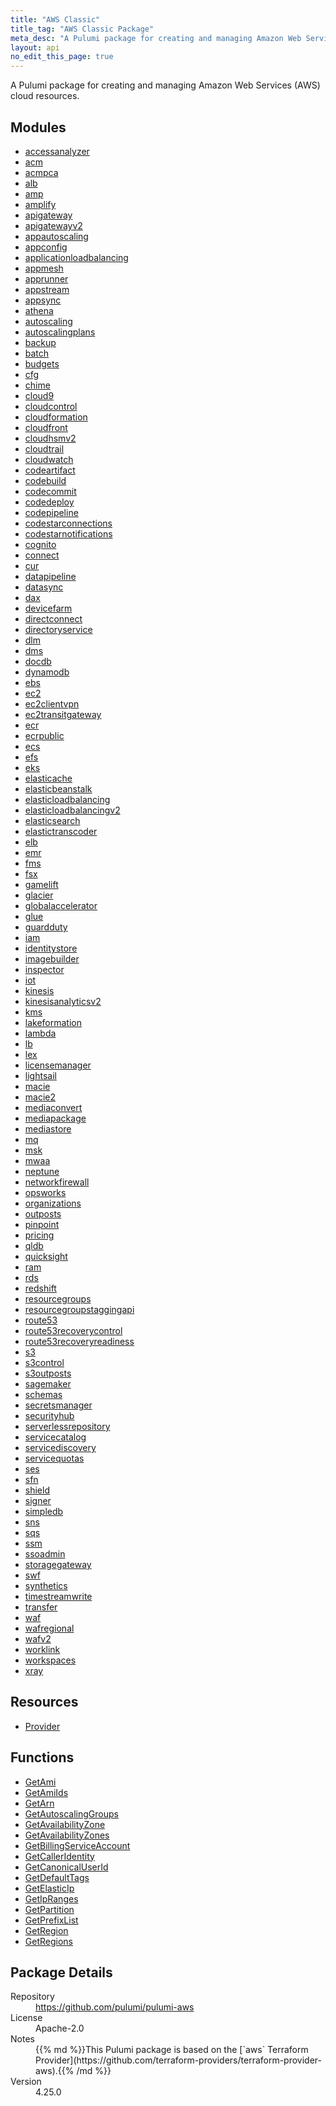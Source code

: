 ```yaml
---
title: "AWS Classic"
title_tag: "AWS Classic Package"
meta_desc: "A Pulumi package for creating and managing Amazon Web Services (AWS) cloud resources."
layout: api
no_edit_this_page: true
---
```


<!-- WARNING: this file was generated by Pulumi Docs Generator. -->
<!-- Do not edit by hand unless you're certain you know what you are doing! -->

A Pulumi package for creating and managing Amazon Web Services (AWS) cloud resources.

<h2 id="modules">Modules</h2>
<ul class="api">
    <li><a href="accessanalyzer/" title="accessanalyzer"><span class="api-symbol api-symbol--module"></span>accessanalyzer</a></li>
    <li><a href="acm/" title="acm"><span class="api-symbol api-symbol--module"></span>acm</a></li>
    <li><a href="acmpca/" title="acmpca"><span class="api-symbol api-symbol--module"></span>acmpca</a></li>
    <li><a href="alb/" title="alb"><span class="api-symbol api-symbol--module"></span>alb</a></li>
    <li><a href="amp/" title="amp"><span class="api-symbol api-symbol--module"></span>amp</a></li>
    <li><a href="amplify/" title="amplify"><span class="api-symbol api-symbol--module"></span>amplify</a></li>
    <li><a href="apigateway/" title="apigateway"><span class="api-symbol api-symbol--module"></span>apigateway</a></li>
    <li><a href="apigatewayv2/" title="apigatewayv2"><span class="api-symbol api-symbol--module"></span>apigatewayv2</a></li>
    <li><a href="appautoscaling/" title="appautoscaling"><span class="api-symbol api-symbol--module"></span>appautoscaling</a></li>
    <li><a href="appconfig/" title="appconfig"><span class="api-symbol api-symbol--module"></span>appconfig</a></li>
    <li><a href="applicationloadbalancing/" title="applicationloadbalancing"><span class="api-symbol api-symbol--module"></span>applicationloadbalancing</a></li>
    <li><a href="appmesh/" title="appmesh"><span class="api-symbol api-symbol--module"></span>appmesh</a></li>
    <li><a href="apprunner/" title="apprunner"><span class="api-symbol api-symbol--module"></span>apprunner</a></li>
    <li><a href="appstream/" title="appstream"><span class="api-symbol api-symbol--module"></span>appstream</a></li>
    <li><a href="appsync/" title="appsync"><span class="api-symbol api-symbol--module"></span>appsync</a></li>
    <li><a href="athena/" title="athena"><span class="api-symbol api-symbol--module"></span>athena</a></li>
    <li><a href="autoscaling/" title="autoscaling"><span class="api-symbol api-symbol--module"></span>autoscaling</a></li>
    <li><a href="autoscalingplans/" title="autoscalingplans"><span class="api-symbol api-symbol--module"></span>autoscalingplans</a></li>
    <li><a href="backup/" title="backup"><span class="api-symbol api-symbol--module"></span>backup</a></li>
    <li><a href="batch/" title="batch"><span class="api-symbol api-symbol--module"></span>batch</a></li>
    <li><a href="budgets/" title="budgets"><span class="api-symbol api-symbol--module"></span>budgets</a></li>
    <li><a href="cfg/" title="cfg"><span class="api-symbol api-symbol--module"></span>cfg</a></li>
    <li><a href="chime/" title="chime"><span class="api-symbol api-symbol--module"></span>chime</a></li>
    <li><a href="cloud9/" title="cloud9"><span class="api-symbol api-symbol--module"></span>cloud9</a></li>
    <li><a href="cloudcontrol/" title="cloudcontrol"><span class="api-symbol api-symbol--module"></span>cloudcontrol</a></li>
    <li><a href="cloudformation/" title="cloudformation"><span class="api-symbol api-symbol--module"></span>cloudformation</a></li>
    <li><a href="cloudfront/" title="cloudfront"><span class="api-symbol api-symbol--module"></span>cloudfront</a></li>
    <li><a href="cloudhsmv2/" title="cloudhsmv2"><span class="api-symbol api-symbol--module"></span>cloudhsmv2</a></li>
    <li><a href="cloudtrail/" title="cloudtrail"><span class="api-symbol api-symbol--module"></span>cloudtrail</a></li>
    <li><a href="cloudwatch/" title="cloudwatch"><span class="api-symbol api-symbol--module"></span>cloudwatch</a></li>
    <li><a href="codeartifact/" title="codeartifact"><span class="api-symbol api-symbol--module"></span>codeartifact</a></li>
    <li><a href="codebuild/" title="codebuild"><span class="api-symbol api-symbol--module"></span>codebuild</a></li>
    <li><a href="codecommit/" title="codecommit"><span class="api-symbol api-symbol--module"></span>codecommit</a></li>
    <li><a href="codedeploy/" title="codedeploy"><span class="api-symbol api-symbol--module"></span>codedeploy</a></li>
    <li><a href="codepipeline/" title="codepipeline"><span class="api-symbol api-symbol--module"></span>codepipeline</a></li>
    <li><a href="codestarconnections/" title="codestarconnections"><span class="api-symbol api-symbol--module"></span>codestarconnections</a></li>
    <li><a href="codestarnotifications/" title="codestarnotifications"><span class="api-symbol api-symbol--module"></span>codestarnotifications</a></li>
    <li><a href="cognito/" title="cognito"><span class="api-symbol api-symbol--module"></span>cognito</a></li>
    <li><a href="connect/" title="connect"><span class="api-symbol api-symbol--module"></span>connect</a></li>
    <li><a href="cur/" title="cur"><span class="api-symbol api-symbol--module"></span>cur</a></li>
    <li><a href="datapipeline/" title="datapipeline"><span class="api-symbol api-symbol--module"></span>datapipeline</a></li>
    <li><a href="datasync/" title="datasync"><span class="api-symbol api-symbol--module"></span>datasync</a></li>
    <li><a href="dax/" title="dax"><span class="api-symbol api-symbol--module"></span>dax</a></li>
    <li><a href="devicefarm/" title="devicefarm"><span class="api-symbol api-symbol--module"></span>devicefarm</a></li>
    <li><a href="directconnect/" title="directconnect"><span class="api-symbol api-symbol--module"></span>directconnect</a></li>
    <li><a href="directoryservice/" title="directoryservice"><span class="api-symbol api-symbol--module"></span>directoryservice</a></li>
    <li><a href="dlm/" title="dlm"><span class="api-symbol api-symbol--module"></span>dlm</a></li>
    <li><a href="dms/" title="dms"><span class="api-symbol api-symbol--module"></span>dms</a></li>
    <li><a href="docdb/" title="docdb"><span class="api-symbol api-symbol--module"></span>docdb</a></li>
    <li><a href="dynamodb/" title="dynamodb"><span class="api-symbol api-symbol--module"></span>dynamodb</a></li>
    <li><a href="ebs/" title="ebs"><span class="api-symbol api-symbol--module"></span>ebs</a></li>
    <li><a href="ec2/" title="ec2"><span class="api-symbol api-symbol--module"></span>ec2</a></li>
    <li><a href="ec2clientvpn/" title="ec2clientvpn"><span class="api-symbol api-symbol--module"></span>ec2clientvpn</a></li>
    <li><a href="ec2transitgateway/" title="ec2transitgateway"><span class="api-symbol api-symbol--module"></span>ec2transitgateway</a></li>
    <li><a href="ecr/" title="ecr"><span class="api-symbol api-symbol--module"></span>ecr</a></li>
    <li><a href="ecrpublic/" title="ecrpublic"><span class="api-symbol api-symbol--module"></span>ecrpublic</a></li>
    <li><a href="ecs/" title="ecs"><span class="api-symbol api-symbol--module"></span>ecs</a></li>
    <li><a href="efs/" title="efs"><span class="api-symbol api-symbol--module"></span>efs</a></li>
    <li><a href="eks/" title="eks"><span class="api-symbol api-symbol--module"></span>eks</a></li>
    <li><a href="elasticache/" title="elasticache"><span class="api-symbol api-symbol--module"></span>elasticache</a></li>
    <li><a href="elasticbeanstalk/" title="elasticbeanstalk"><span class="api-symbol api-symbol--module"></span>elasticbeanstalk</a></li>
    <li><a href="elasticloadbalancing/" title="elasticloadbalancing"><span class="api-symbol api-symbol--module"></span>elasticloadbalancing</a></li>
    <li><a href="elasticloadbalancingv2/" title="elasticloadbalancingv2"><span class="api-symbol api-symbol--module"></span>elasticloadbalancingv2</a></li>
    <li><a href="elasticsearch/" title="elasticsearch"><span class="api-symbol api-symbol--module"></span>elasticsearch</a></li>
    <li><a href="elastictranscoder/" title="elastictranscoder"><span class="api-symbol api-symbol--module"></span>elastictranscoder</a></li>
    <li><a href="elb/" title="elb"><span class="api-symbol api-symbol--module"></span>elb</a></li>
    <li><a href="emr/" title="emr"><span class="api-symbol api-symbol--module"></span>emr</a></li>
    <li><a href="fms/" title="fms"><span class="api-symbol api-symbol--module"></span>fms</a></li>
    <li><a href="fsx/" title="fsx"><span class="api-symbol api-symbol--module"></span>fsx</a></li>
    <li><a href="gamelift/" title="gamelift"><span class="api-symbol api-symbol--module"></span>gamelift</a></li>
    <li><a href="glacier/" title="glacier"><span class="api-symbol api-symbol--module"></span>glacier</a></li>
    <li><a href="globalaccelerator/" title="globalaccelerator"><span class="api-symbol api-symbol--module"></span>globalaccelerator</a></li>
    <li><a href="glue/" title="glue"><span class="api-symbol api-symbol--module"></span>glue</a></li>
    <li><a href="guardduty/" title="guardduty"><span class="api-symbol api-symbol--module"></span>guardduty</a></li>
    <li><a href="iam/" title="iam"><span class="api-symbol api-symbol--module"></span>iam</a></li>
    <li><a href="identitystore/" title="identitystore"><span class="api-symbol api-symbol--module"></span>identitystore</a></li>
    <li><a href="imagebuilder/" title="imagebuilder"><span class="api-symbol api-symbol--module"></span>imagebuilder</a></li>
    <li><a href="inspector/" title="inspector"><span class="api-symbol api-symbol--module"></span>inspector</a></li>
    <li><a href="iot/" title="iot"><span class="api-symbol api-symbol--module"></span>iot</a></li>
    <li><a href="kinesis/" title="kinesis"><span class="api-symbol api-symbol--module"></span>kinesis</a></li>
    <li><a href="kinesisanalyticsv2/" title="kinesisanalyticsv2"><span class="api-symbol api-symbol--module"></span>kinesisanalyticsv2</a></li>
    <li><a href="kms/" title="kms"><span class="api-symbol api-symbol--module"></span>kms</a></li>
    <li><a href="lakeformation/" title="lakeformation"><span class="api-symbol api-symbol--module"></span>lakeformation</a></li>
    <li><a href="lambda/" title="lambda"><span class="api-symbol api-symbol--module"></span>lambda</a></li>
    <li><a href="lb/" title="lb"><span class="api-symbol api-symbol--module"></span>lb</a></li>
    <li><a href="lex/" title="lex"><span class="api-symbol api-symbol--module"></span>lex</a></li>
    <li><a href="licensemanager/" title="licensemanager"><span class="api-symbol api-symbol--module"></span>licensemanager</a></li>
    <li><a href="lightsail/" title="lightsail"><span class="api-symbol api-symbol--module"></span>lightsail</a></li>
    <li><a href="macie/" title="macie"><span class="api-symbol api-symbol--module"></span>macie</a></li>
    <li><a href="macie2/" title="macie2"><span class="api-symbol api-symbol--module"></span>macie2</a></li>
    <li><a href="mediaconvert/" title="mediaconvert"><span class="api-symbol api-symbol--module"></span>mediaconvert</a></li>
    <li><a href="mediapackage/" title="mediapackage"><span class="api-symbol api-symbol--module"></span>mediapackage</a></li>
    <li><a href="mediastore/" title="mediastore"><span class="api-symbol api-symbol--module"></span>mediastore</a></li>
    <li><a href="mq/" title="mq"><span class="api-symbol api-symbol--module"></span>mq</a></li>
    <li><a href="msk/" title="msk"><span class="api-symbol api-symbol--module"></span>msk</a></li>
    <li><a href="mwaa/" title="mwaa"><span class="api-symbol api-symbol--module"></span>mwaa</a></li>
    <li><a href="neptune/" title="neptune"><span class="api-symbol api-symbol--module"></span>neptune</a></li>
    <li><a href="networkfirewall/" title="networkfirewall"><span class="api-symbol api-symbol--module"></span>networkfirewall</a></li>
    <li><a href="opsworks/" title="opsworks"><span class="api-symbol api-symbol--module"></span>opsworks</a></li>
    <li><a href="organizations/" title="organizations"><span class="api-symbol api-symbol--module"></span>organizations</a></li>
    <li><a href="outposts/" title="outposts"><span class="api-symbol api-symbol--module"></span>outposts</a></li>
    <li><a href="pinpoint/" title="pinpoint"><span class="api-symbol api-symbol--module"></span>pinpoint</a></li>
    <li><a href="pricing/" title="pricing"><span class="api-symbol api-symbol--module"></span>pricing</a></li>
    <li><a href="qldb/" title="qldb"><span class="api-symbol api-symbol--module"></span>qldb</a></li>
    <li><a href="quicksight/" title="quicksight"><span class="api-symbol api-symbol--module"></span>quicksight</a></li>
    <li><a href="ram/" title="ram"><span class="api-symbol api-symbol--module"></span>ram</a></li>
    <li><a href="rds/" title="rds"><span class="api-symbol api-symbol--module"></span>rds</a></li>
    <li><a href="redshift/" title="redshift"><span class="api-symbol api-symbol--module"></span>redshift</a></li>
    <li><a href="resourcegroups/" title="resourcegroups"><span class="api-symbol api-symbol--module"></span>resourcegroups</a></li>
    <li><a href="resourcegroupstaggingapi/" title="resourcegroupstaggingapi"><span class="api-symbol api-symbol--module"></span>resourcegroupstaggingapi</a></li>
    <li><a href="route53/" title="route53"><span class="api-symbol api-symbol--module"></span>route53</a></li>
    <li><a href="route53recoverycontrol/" title="route53recoverycontrol"><span class="api-symbol api-symbol--module"></span>route53recoverycontrol</a></li>
    <li><a href="route53recoveryreadiness/" title="route53recoveryreadiness"><span class="api-symbol api-symbol--module"></span>route53recoveryreadiness</a></li>
    <li><a href="s3/" title="s3"><span class="api-symbol api-symbol--module"></span>s3</a></li>
    <li><a href="s3control/" title="s3control"><span class="api-symbol api-symbol--module"></span>s3control</a></li>
    <li><a href="s3outposts/" title="s3outposts"><span class="api-symbol api-symbol--module"></span>s3outposts</a></li>
    <li><a href="sagemaker/" title="sagemaker"><span class="api-symbol api-symbol--module"></span>sagemaker</a></li>
    <li><a href="schemas/" title="schemas"><span class="api-symbol api-symbol--module"></span>schemas</a></li>
    <li><a href="secretsmanager/" title="secretsmanager"><span class="api-symbol api-symbol--module"></span>secretsmanager</a></li>
    <li><a href="securityhub/" title="securityhub"><span class="api-symbol api-symbol--module"></span>securityhub</a></li>
    <li><a href="serverlessrepository/" title="serverlessrepository"><span class="api-symbol api-symbol--module"></span>serverlessrepository</a></li>
    <li><a href="servicecatalog/" title="servicecatalog"><span class="api-symbol api-symbol--module"></span>servicecatalog</a></li>
    <li><a href="servicediscovery/" title="servicediscovery"><span class="api-symbol api-symbol--module"></span>servicediscovery</a></li>
    <li><a href="servicequotas/" title="servicequotas"><span class="api-symbol api-symbol--module"></span>servicequotas</a></li>
    <li><a href="ses/" title="ses"><span class="api-symbol api-symbol--module"></span>ses</a></li>
    <li><a href="sfn/" title="sfn"><span class="api-symbol api-symbol--module"></span>sfn</a></li>
    <li><a href="shield/" title="shield"><span class="api-symbol api-symbol--module"></span>shield</a></li>
    <li><a href="signer/" title="signer"><span class="api-symbol api-symbol--module"></span>signer</a></li>
    <li><a href="simpledb/" title="simpledb"><span class="api-symbol api-symbol--module"></span>simpledb</a></li>
    <li><a href="sns/" title="sns"><span class="api-symbol api-symbol--module"></span>sns</a></li>
    <li><a href="sqs/" title="sqs"><span class="api-symbol api-symbol--module"></span>sqs</a></li>
    <li><a href="ssm/" title="ssm"><span class="api-symbol api-symbol--module"></span>ssm</a></li>
    <li><a href="ssoadmin/" title="ssoadmin"><span class="api-symbol api-symbol--module"></span>ssoadmin</a></li>
    <li><a href="storagegateway/" title="storagegateway"><span class="api-symbol api-symbol--module"></span>storagegateway</a></li>
    <li><a href="swf/" title="swf"><span class="api-symbol api-symbol--module"></span>swf</a></li>
    <li><a href="synthetics/" title="synthetics"><span class="api-symbol api-symbol--module"></span>synthetics</a></li>
    <li><a href="timestreamwrite/" title="timestreamwrite"><span class="api-symbol api-symbol--module"></span>timestreamwrite</a></li>
    <li><a href="transfer/" title="transfer"><span class="api-symbol api-symbol--module"></span>transfer</a></li>
    <li><a href="waf/" title="waf"><span class="api-symbol api-symbol--module"></span>waf</a></li>
    <li><a href="wafregional/" title="wafregional"><span class="api-symbol api-symbol--module"></span>wafregional</a></li>
    <li><a href="wafv2/" title="wafv2"><span class="api-symbol api-symbol--module"></span>wafv2</a></li>
    <li><a href="worklink/" title="worklink"><span class="api-symbol api-symbol--module"></span>worklink</a></li>
    <li><a href="workspaces/" title="workspaces"><span class="api-symbol api-symbol--module"></span>workspaces</a></li>
    <li><a href="xray/" title="xray"><span class="api-symbol api-symbol--module"></span>xray</a></li>
</ul>

<h2 id="resources">Resources</h2>
<ul class="api">
    <li><a href="provider" title="Provider"><span class="api-symbol api-symbol--resource"></span>Provider</a></li>
</ul>

<h2 id="functions">Functions</h2>
<ul class="api">
    <li><a href="getami" title="GetAmi"><span class="api-symbol api-symbol--function"></span>GetAmi</a></li>
    <li><a href="getamiids" title="GetAmiIds"><span class="api-symbol api-symbol--function"></span>GetAmiIds</a></li>
    <li><a href="getarn" title="GetArn"><span class="api-symbol api-symbol--function"></span>GetArn</a></li>
    <li><a href="getautoscalinggroups" title="GetAutoscalingGroups"><span class="api-symbol api-symbol--function"></span>GetAutoscalingGroups</a></li>
    <li><a href="getavailabilityzone" title="GetAvailabilityZone"><span class="api-symbol api-symbol--function"></span>GetAvailabilityZone</a></li>
    <li><a href="getavailabilityzones" title="GetAvailabilityZones"><span class="api-symbol api-symbol--function"></span>GetAvailabilityZones</a></li>
    <li><a href="getbillingserviceaccount" title="GetBillingServiceAccount"><span class="api-symbol api-symbol--function"></span>GetBillingServiceAccount</a></li>
    <li><a href="getcalleridentity" title="GetCallerIdentity"><span class="api-symbol api-symbol--function"></span>GetCallerIdentity</a></li>
    <li><a href="getcanonicaluserid" title="GetCanonicalUserId"><span class="api-symbol api-symbol--function"></span>GetCanonicalUserId</a></li>
    <li><a href="getdefaulttags" title="GetDefaultTags"><span class="api-symbol api-symbol--function"></span>GetDefaultTags</a></li>
    <li><a href="getelasticip" title="GetElasticIp"><span class="api-symbol api-symbol--function"></span>GetElasticIp</a></li>
    <li><a href="getipranges" title="GetIpRanges"><span class="api-symbol api-symbol--function"></span>GetIpRanges</a></li>
    <li><a href="getpartition" title="GetPartition"><span class="api-symbol api-symbol--function"></span>GetPartition</a></li>
    <li><a href="getprefixlist" title="GetPrefixList"><span class="api-symbol api-symbol--function"></span>GetPrefixList</a></li>
    <li><a href="getregion" title="GetRegion"><span class="api-symbol api-symbol--function"></span>GetRegion</a></li>
    <li><a href="getregions" title="GetRegions"><span class="api-symbol api-symbol--function"></span>GetRegions</a></li>
</ul>

<h2 id="package-details">Package Details</h2>
<dl class="package-details">
	<dt>Repository</dt>
	<dd><a href="https://github.com/pulumi/pulumi-aws">https://github.com/pulumi/pulumi-aws</a></dd>
	<dt>License</dt>
	<dd>Apache-2.0</dd>
	<dt>Notes</dt>
	<dd>{{% md %}}This Pulumi package is based on the [`aws` Terraform Provider](https://github.com/terraform-providers/terraform-provider-aws).{{% /md %}}</dd>
	<dt>Version</dt>
	<dd>4.25.0</dd>
</dl>

